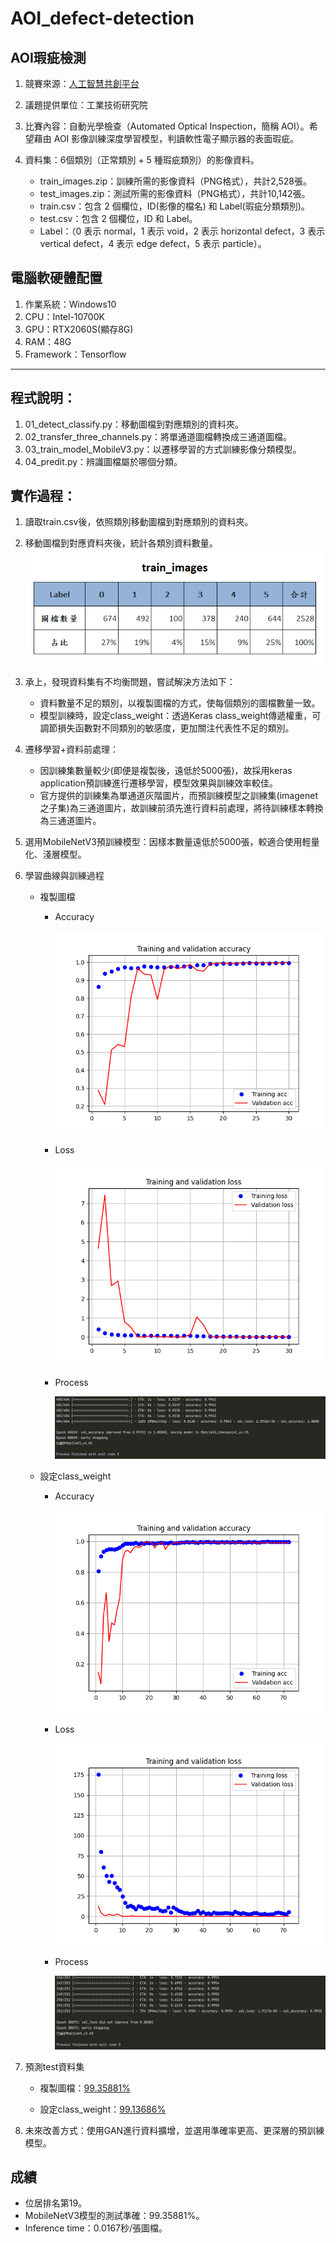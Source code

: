 # AOI_defect-detection

## AOI瑕疵檢測
1. 競賽來源：[人工智慧共創平台](https://aidea-web.tw/topic/285ef3be-44eb-43dd-85cc-f0388bf85ea4)

2. 議題提供單位：工業技術研究院

3. 比賽內容：自動光學檢查（Automated Optical Inspection，簡稱 AOI）。希望藉由 AOI 影像訓練深度學習模型，判讀軟性電子顯示器的表面瑕疵。

4. 資料集：6個類別（正常類別 + 5 種瑕疵類別）的影像資料。
   * train_images.zip：訓練所需的影像資料（PNG格式），共計2,528張。
   * test_images.zip：測試所需的影像資料（PNG格式），共計10,142張。
   * train.csv：包含 2 個欄位，ID(影像的檔名) 和 Label(瑕疵分類類別)。
   * test.csv：包含 2 個欄位，ID 和 Label。
   * Label：（0 表示 normal，1 表示 void，2 表示 horizontal defect，3 表示 vertical defect，4 表示 edge defect，5 表示 particle）。

## 電腦軟硬體配置
1. 作業系統：Windows10
2. CPU：Intel-10700K
3. GPU：RTX2060S(顯存8G)
4. RAM：48G
5. Framework：Tensorflow

---
## 程式說明：
1. 01_detect_classify.py：移動圖檔到對應類別的資料夾。
2. 02_transfer_three_channels.py：將單通道圖檔轉換成三通道圖檔。
3. 03_train_model_MobileV3.py：以遷移學習的方式訓練影像分類模型。
4. 04_predit.py：辨識圖檔屬於哪個分類。

## 實作過程：
1. 讀取train.csv後，依照類別移動圖檔到對應類別的資料夾。

2. 移動圖檔到對應資料夾後，統計各類別資料數量。
![](https://github.com/midnightla0710/AOI_defect-detection/blob/main/pictures/class%20and%20num.png)

3. 承上，發現資料集有不均衡問題，嘗試解決方法如下：
   * 資料數量不足的類別，以複製圖檔的方式，使每個類別的圖檔數量一致。
   * 模型訓練時，設定class_weight：透過Keras class_weight傳遞權重，可調節損失函數對不同類別的敏感度，更加關注代表性不足的類別。

4. 遷移學習+資料前處理：
   * 因訓練集數量較少(即便是複製後，遠低於5000張)，故採用keras application預訓練進行遷移學習，模型效果與訓練效率較佳。
   * 官方提供的訓練集為單通道灰階圖片，而預訓練模型之訓練集(imagenet之子集)為三通道圖片，故訓練前須先進行資料前處理，將待訓練樣本轉換為三通道圖片。

5. 選用MobileNetV3預訓練模型：因樣本數量遠低於5000張，較適合使用輕量化、淺層模型。

6. 學習曲線與訓練過程 
   * 複製圖檔
     * Accuracy
       
        ![](https://github.com/midnightla0710/AOI_defect-detection/blob/main/pictures/copy/acc.png)
     
     * Loss
       
        ![](https://github.com/midnightla0710/AOI_defect-detection/blob/main/pictures/copy/loss.png) 
     
     * Process
       
        ![](https://github.com/midnightla0710/AOI_defect-detection/blob/main/pictures/copy/trianing.jpg)

   * 設定class_weight  
     * Accuracy
       
        ![](https://github.com/midnightla0710/AOI_defect-detection/blob/main/pictures/class_weight/acc.png)
     
     * Loss
       
        ![](https://github.com/midnightla0710/AOI_defect-detection/blob/main/pictures/class_weight/loss.png) 
     
     * Process
       
        ![](https://github.com/midnightla0710/AOI_defect-detection/blob/main/pictures/class_weight/trianing.jpg)

7. 預測test資料集
   * 複製圖檔：[99.35881%](https://github.com/midnightla0710/AOI_defect-detection/blob/main/pictures/copy/rank.jpg)
  
   * 設定class_weight：[99.13686%](https://github.com/midnightla0710/AOI_defect-detection/blob/main/pictures/class_weight/rank.jpg)

8. 未來改善方式：使用GAN進行資料擴增，並選用準確率更高、更深層的預訓練模型。

## 成績
   * 位居排名第19。
   * MobileNetV3模型的測試準確：99.35881%。
   * Inference time：0.0167秒/張圖檔。
